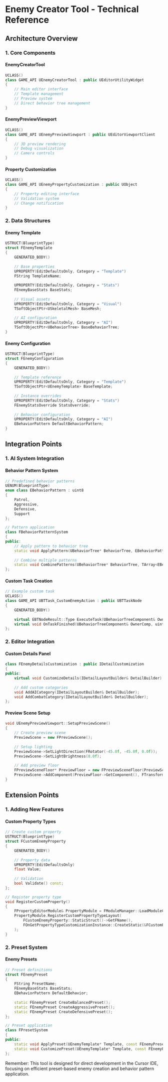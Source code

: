 # Enemy Creator Tool - Technical Reference

## Architecture Overview

### 1. Core Components

#### EnemyCreatorTool
```cpp
UCLASS()
class GAME_API UEnemyCreatorTool : public UEditorUtilityWidget
{
    // Main editor interface
    // Template management
    // Preview system
    // Direct behavior tree management
}
```

#### EnemyPreviewViewport
```cpp
UCLASS()
class GAME_API UEnemyPreviewViewport : public UEditorViewportClient
{
    // 3D preview rendering
    // Debug visualization
    // Camera controls
}
```

#### Property Customization
```cpp
UCLASS()
class GAME_API UEnemyPropertyCustomization : public UObject
{
    // Property editing interface
    // Validation system
    // Change notification
}
```

### 2. Data Structures

#### Enemy Template
```cpp
USTRUCT(BlueprintType)
struct FEnemyTemplate
{
    GENERATED_BODY()
    
    // Base properties
    UPROPERTY(EditDefaultsOnly, Category = "Template")
    FString TemplateName;
    
    UPROPERTY(EditDefaultsOnly, Category = "Stats")
    FEnemyBaseStats BaseStats;
    
    // Visual assets
    UPROPERTY(EditDefaultsOnly, Category = "Visual")
    TSoftObjectPtr<USkeletalMesh> BaseMesh;
    
    // AI configuration
    UPROPERTY(EditDefaultsOnly, Category = "AI")
    TSoftObjectPtr<UBehaviorTree> BaseBehaviorTree;
}
```

#### Enemy Configuration
```cpp
USTRUCT(BlueprintType)
struct FEnemyConfiguration
{
    GENERATED_BODY()
    
    // Template reference
    UPROPERTY(EditDefaultsOnly, Category = "Template")
    TSoftObjectPtr<UEnemyTemplate> BaseTemplate;
    
    // Instance overrides
    UPROPERTY(EditDefaultsOnly, Category = "Stats")
    FEnemyStatsOverride StatsOverride;
    
    // Behavior configuration
    UPROPERTY(EditDefaultsOnly, Category = "AI")
    EBehaviorPattern DefaultBehaviorPattern;
}
```

## Integration Points

### 1. AI System Integration

#### Behavior Pattern System
```cpp
// Predefined behavior patterns
UENUM(BlueprintType)
enum class EBehaviorPattern : uint8
{
    Patrol,
    Aggressive,
    Defensive,
    Support
};

// Pattern application
class FBehaviorPatternSystem
{
public:
    // Apply pattern to behavior tree
    static void ApplyPattern(UBehaviorTree* BehaviorTree, EBehaviorPattern Pattern);
    
    // Combine multiple patterns
    static void CombinePatterns(UBehaviorTree* BehaviorTree, TArray<EBehaviorPattern> Patterns);
};
```

#### Custom Task Creation
```cpp
// Example custom task
UCLASS()
class GAME_API UBTTask_CustomEnemyAction : public UBTTaskNode
{
    GENERATED_BODY()
    
    virtual EBTNodeResult::Type ExecuteTask(UBehaviorTreeComponent& OwnerComp, uint8* NodeMemory) override;
    virtual void OnTaskFinished(UBehaviorTreeComponent& OwnerComp, uint8* NodeMemory, EBTNodeResult::Type TaskResult) override;
};
```

### 2. Editor Integration

#### Custom Details Panel
```cpp
class FEnemyDetailsCustomization : public IDetailCustomization
{
public:
    virtual void CustomizeDetails(IDetailLayoutBuilder& DetailBuilder) override;
    
    // Add custom categories
    void AddAICategory(IDetailLayoutBuilder& DetailBuilder);
    void AddCombatCategory(IDetailLayoutBuilder& DetailBuilder);
};
```

#### Preview Scene Setup
```cpp
void UEnemyPreviewViewport::SetupPreviewScene()
{
    // Create preview scene
    PreviewScene = new FPreviewScene();
    
    // Setup lighting
    PreviewScene->SetLightDirection(FRotator(-45.0f, -45.0f, 0.0f));
    PreviewScene->SetLightBrightness(8.0f);
    
    // Add preview floor
    FPreviewSceneFloor* PreviewFloor = new FPreviewSceneFloor(PreviewScene);
    PreviewScene->AddComponent(PreviewFloor->GetComponent(), FTransform::Identity);
}
```

## Extension Points

### 1. Adding New Features

#### Custom Property Types
```cpp
// Create custom property
USTRUCT(BlueprintType)
struct FCustomEnemyProperty
{
    GENERATED_BODY()
    
    // Property data
    UPROPERTY(EditDefaultsOnly)
    float Value;
    
    // Validation
    bool Validate() const;
};

// Register property type
void RegisterCustomProperty()
{
    FPropertyEditorModule& PropertyModule = FModuleManager::LoadModuleChecked<FPropertyEditorModule>("PropertyEditor");
    PropertyModule.RegisterCustomPropertyTypeLayout(
        FCustomEnemyProperty::StaticStruct()->GetFName(),
        FOnGetPropertyTypeCustomizationInstance::CreateStatic(&FCustomPropertyCustomization::MakeInstance)
    );
}
```

### 2. Preset System

#### Enemy Presets
```cpp
// Preset definitions
struct FEnemyPreset
{
    FString PresetName;
    FEnemyBaseStats BaseStats;
    EBehaviorPattern DefaultBehavior;
    
    static FEnemyPreset CreateBalancedPreset();
    static FEnemyPreset CreateAggressivePreset();
    static FEnemyPreset CreateDefensivePreset();
};

// Preset application
class FPresetSystem
{
public:
    static void ApplyPreset(UEnemyTemplate* Template, const FEnemyPreset& Preset);
    static void CustomizePreset(UEnemyTemplate* Template, const FEnemyPreset& Preset, const FEnemyCustomization& Custom);
};
```

Remember: This tool is designed for direct development in the Cursor IDE, focusing on efficient preset-based enemy creation and behavior pattern application.